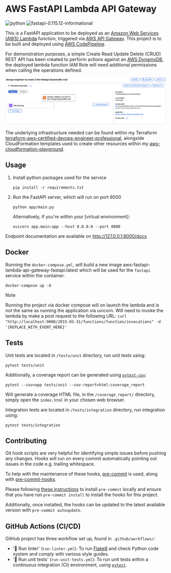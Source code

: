 # AWS FastAPI Lambda API Gateway

![python](https://img.shields.io/badge/python-3.11.6-informational)
![fastapi-0.115.12-informational](https://img.shields.io/badge/fastapi-0.115.12-informational)

This is a FastAPI application to be deployed as an [Amazon Web Services (AWS) Lambda](https://docs.aws.amazon.com/lambda/latest/dg/welcome.html) function, triggered
via [AWS API Gateway](https://docs.aws.amazon.com/apigateway/latest/developerguide/welcome.html). This project is to be
built and deployed using [AWS CodePipeline](https://docs.aws.amazon.com/codepipeline/latest/userguide/welcome.html).

For demonstration purposes, a simple Create Read Update Delete (CRUD) REST API has been created to perform actions against
an [AWS DynamoDB](https://docs.aws.amazon.com/amazondynamodb/latest/developerguide/Introduction.html), the deployed lambda function
IAM Role will need additional permissions when calling the operations defined.

![example-diagram-aws-console](/docs/aws-lambda-function-overview.png)

The underlying infrastructure needed can be found within my Terraform [terraform-aws-certified-devops-engineer-professional](https://github.com/kwame-mintah/terraform-aws-certified-devops-engineer-professional),
alongside CloudFormation templates used to create other resources within my [aws-cloudformation-playground](https://github.com/kwame-mintah/aws-cloudformation-playground).

## Usage

1. Install python packages used for the service

    ```console
   pip install -r requirements.txt
    ```
2. Run the FastAPI server, which will run on port 8000

    ```console
   python app/main.py
    ```

   Alternatively, if you're within your [virtual environment]:
   ```console
   uvicorn app.main:app --host 0.0.0.0 --port 8000
   ```
Endpoint documentation are available on http://127.0.0.1:8000/docs

## Docker

Running the `docker-compose.yml`, will build a new image aws-fastapi-lambda-api-gateway-fastapi:latest
which will be used for the `fastapi` service within the container.

```console
docker-compose up -d
```

> [!NOTE]
> Running the project via docker compose will on launch the lambda and is not the same as running the
> application via uvicorn. Will need to invoke the lambda by make a post request to the following URL:
> `curl "http://localhost:9000/2015-03-31/functions/function/invocations" -d '{REPLACE_WITH_EVENT_HERE}'`

## Tests

Unit tests are located in `/tests/unit` directory, run unit tests using:

```console
pytest tests/unit
```

Additionally, a coverage report can be generated using [`pytest-cov`](https://pypi.org/project/pytest-cov/):

```console
pytest --cov=app tests/unit --cov-report=html:coverage_report
```

Will generate a coverage HTML file, in the `/coverage_report/` directory, simply open the `index.html` in your chosen
web browser.

Integration tests are located in `/tests/integration` directory, run integration using:

```console
pytest tests/integration
```

## Contributing

Git hook scripts are very helpful for identifying simple issues before pushing any changes.
Hooks will run on every commit automatically pointing out issues in the code e.g. trailing whitespace.

To help with the maintenance of these hooks, [pre-commit](https://pre-commit.com/) is used, along
with [pre-commit-hooks](https://pre-commit.com/#adding-pre-commit-plugins-to-your-project).

Please following [these instructions](https://pre-commit.com/#install) to install `pre-commit` locally and ensure that
you have run
`pre-commit install` to install the hooks for this project.

Additionally, once installed, the hooks can be updated to the latest available version with `pre-commit autoupdate`.

## GitHub Actions (CI/CD)

GitHub project has three workflow set up, found in `.github/workflows/`:

- '🧹 Run linter' (`run-linter.yml`): To run [Flake8](https://flake8.pycqa.org/en/latest/) and check Python code system
  and comply with various style guides.
- '🧪 Run unit tests' (`run-unit-tests.yml`): To run unit tests within a continuous integration (CI) environment,
  using [`pytest`](https://docs.pytest.org/en/8.2.x/).
